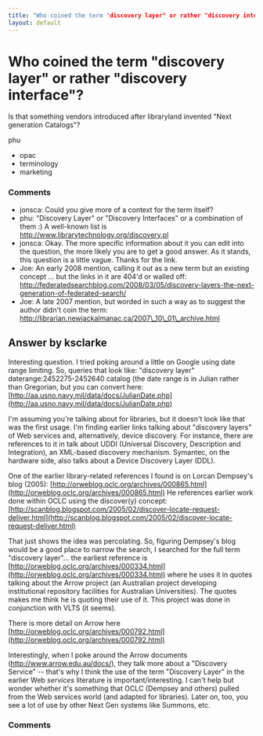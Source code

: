 ```yaml
---
title: "Who coined the term "discovery layer" or rather "discovery interface"? "
layout: default
---
```

Who coined the term "discovery layer" or rather "discovery interface"? 
=====================
Is that something vendors introduced after libraryland invented "Next
generation Catalogs"?

phu

<ul class="tags"><li class="tag">opac</li><li class="tag">terminology</li><li class="tag">marketing</li></ul>

### Comments ###
* jonsca: Could you give more of a context for the term itself?
* phu: "Discovery Layer" or "Discovery Interfaces" or a combination of them :)
A well-known list is http://www.librarytechnology.org/discovery.pl
* jonsca: Okay. The more specific information about it you can edit into the
question, the more likely you are to get a good answer. As it stands,
this question is a little vague. Thanks for the link.
* Joe: An early 2008 mention, calling it out as a new term but an existing
concept ... but the links in it are 404'd or walled off:
http://federatedsearchblog.com/2008/03/05/discovery-layers-the-next-generation-of-federated-search/
* Joe: A late 2007 mention, but worded in such a way as to suggest the author
didn't coin the term:
http://librarian.newjackalmanac.ca/2007\_10\_01\_archive.html


Answer by ksclarke
----------------
Interesting question. I tried poking around a little on Google using
date range limiting. So, queries that look like: "discovery layer"
daterange:2452275-2452640 catalog (the date range is in Julian rather
than Gregorian, but you can convert here:
[http://aa.usno.navy.mil/data/docs/JulianDate.php](http://aa.usno.navy.mil/data/docs/JulianDate.php)

I'm assuming you're talking about for libraries, but it doesn't look
like that was the first usage. I'm finding earlier links talking about
"discovery layers" of Web services and, alternatively, device discovery.
For instance, there are references to it in talk about UDDI (Universal
Discovery, Description and Integration), an XML-based discovery
mechanism. Symantec, on the hardware side, also talks about a Device
Discovery Layer (DDL).

One of the earlier library-related references I found is on Lorcan
Dempsey's blog (2005):
[http://orweblog.oclc.org/archives/000865.html](http://orweblog.oclc.org/archives/000865.html)
He references earlier work done within OCLC using the discover(y)
concept:
[http://scanblog.blogspot.com/2005/02/discover-locate-request-deliver.html](http://scanblog.blogspot.com/2005/02/discover-locate-request-deliver.html)

That just shows the idea was percolating. So, figuring Dempsey's blog
would be a good place to narrow the search, I searched for the full term
"discovery layer"... the earliest reference is
[http://orweblog.oclc.org/archives/000334.html](http://orweblog.oclc.org/archives/000334.html)
where he uses it in quotes talking about the Arrow project (an
Australian project developing institutional repository facilities for
Australian Universities). The quotes makes me think he is quoting their
use of it. This project was done in conjunction with VLTS (it seems).

There is more detail on Arrow here
[http://orweblog.oclc.org/archives/000792.html](http://orweblog.oclc.org/archives/000792.html)

Interestingly, when I poke around the Arrow documents
(http://www.arrow.edu.au/docs/), they talk more about a "Discovery
Service" -- that's why I think the use of the term "Discovery Layer" in
the earlier Web *services* literature is important/interesting. I can't
help but wonder whether it's something that OCLC (Dempsey and others)
pulled from the Web services world (and adapted for libraries). Later
on, too, you see a lot of use by other Next Gen systems like Summons,
etc.

### Comments ###

